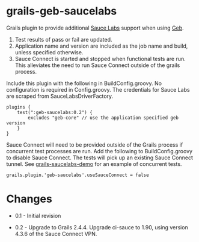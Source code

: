 grails-geb-saucelabs
====================

Grails plugin to provide additional [Sauce Labs](http://saucelabs.com) support when using [Geb](http://gebish.org).

1. Test results of pass or fail are updated.
2. Application name and version are included as the job name and build, unless specified otherwise.
3. Sauce Connect is started and stopped when functional tests are run. This alleviates the need to run Sauce Connect outside of the grails process.

Include this plugin with the following in BuildConfig.groovy. No configuration is required in Config.groovy. The credentials for Sauce Labs are scraped from SauceLabsDriverFactory.

```
plugins {
    test(":geb-saucelabs:0.2") {
        excludes "geb-core" // use the application specified geb version
    }
}
```

Sauce Connect will need to be provided outside of the Grails process if concurrent test processes are run. Add the following to BuildConfig.groovy to disable Sauce Connect. The tests will pick up an existing Sauce Connect tunnel.
See [grails-saucelabs-demo](https://github.com/double16/grails-saucelabs-demo) for an example of concurrent tests.
```
grails.plugin.'geb-saucelabs'.useSauceConnect = false
```

Changes
=======

* 0.1 - Initial revision

* 0.2 - Upgrade to Grails 2.4.4. Upgrade ci-sauce to 1.90, using version 4.3.6 of the Sauce Connect VPN.
